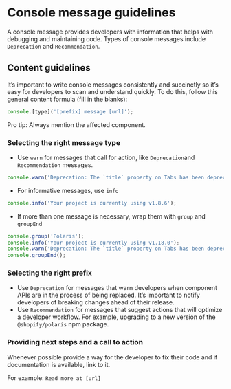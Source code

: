 # Console message guidelines

A console message provides developers with information that helps with debugging and maintaining code. Types of console messages include `Deprecation` and `Recommendation`.

## Content guidelines

It’s important to write console messages consistently and succinctly so it’s easy for developers to scan and understand quickly. To do this, follow this general content formula (fill in the blanks):

```js
console.[type]('[prefix] message [url]');
```

Pro tip: Always mention the affected component.

### Selecting the right message type

- Use `warn` for messages that call for action, like `Deprecation`and `Recommendation` messages.

```js
console.warn('Deprecation: The `title` property on Tabs has been deprecated. Use `content` instead.');
```

- For informative messages, use `info`

```js
console.info('Your project is currently using v1.8.6');
```

- If more than one message is necessary, wrap them with `group` and `groupEnd`

```js
console.group('Polaris');
console.info('Your project is currently using v1.18.0');
console.warn('Deprecation: The `title` property on Tabs has been deprecated. Use `content` instead. Read more in the v2.0.0 upgrade guide https://github.com/Shopify/polaris-react/blob/master/CHANGELOG.md#tabs-no-longer-accept-title-prop');
console.groupEnd();
```

### Selecting the right prefix

- Use `Deprecation` for messages that warn developers when component APIs are in the process of being replaced. It’s important to notify developers of breaking changes ahead of their release.
- Use `Recommendation` for messages that suggest actions that will optimize a developer workflow. For example, upgrading to a new version of the `@shopify/polaris` npm package.

### Providing next steps and a call to action

Whenever possible provide a way for the developer to fix their code and if documentation is available, link to it.

For example: `Read more at [url]`
